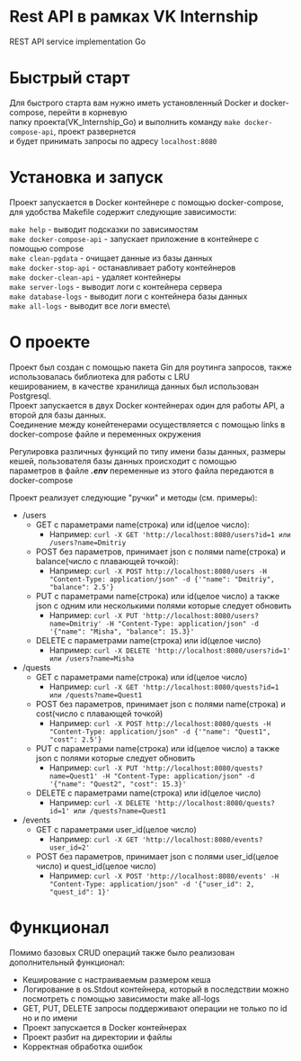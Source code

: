 # Rest API в рамках VK Internship
REST API service implementation Go

# Быстрый старт
Для быстрого старта вам нужно иметь установленный Docker и docker-compose, перейти в корневую \
папку проекта(VK_Internship_Go) и выполнить команду `make docker-compose-api`, проект развернется \
и будет принимать запросы по адресу `localhost:8080`

# Установка и запуск
Проект запускается в Docker контейнере с помощью docker-compose, для удобства Makefile содержит следующие зависимости:

`make help` - выводит подсказки по зависимостям \
`make docker-compose-api` - запускает приложение в контейнере с помощью compose \
`make clean-pgdata` - очищает данные из базы данных\
`make docker-stop-api` - останавливает работу контейнеров\
`make docker-clean-api` - удаляет контейнеры\
`make server-logs` - выводит логи с контейнера сервера \
`make database-logs` - выводит логи с контейнера базы данных\
`make all-logs` - выводит все логи вместе\

# О проекте
Проект был создан с помощью пакета Gin для роутинга запросов, также использовалась библиотека для работы с LRU \
кешированием, в качестве хранилища данных был использован Postgresql. \
Проект запускается в двух Docker контейнерах один для работы API, а второй для базы данных. \
Соединение между конейтенерами осуществляется с помощью links в docker-compose файле и переменных окружения

Регулировка различных функций по типу имени базы данных, размеры кешей, пользователя базы данных происходит с помощью \
параметров в файле ***.env*** переменные из этого файла передаются в docker-compose

Проект реализует следующие "ручки" и методы (см. примеры):
* /users 
    * GET с параметрами name(строка) или id(целое число): 
      * Например: `curl -X GET 'http://localhost:8080/users?id=1 или /users?name=Dmitriy`
    * POST без параметров, принимает json с полями name(строка) и balance(число с плавающей точкой):
      * Например: `curl -X POST http://localhost:8080/users -H "Content-Type: application/json" -d {'"name": "Dmitriy", "balance": 2.5'}`
    * PUT с параметрами name(строка) или id(целое число) а также json с одним или несколькими полями которые следует обновить
      * Например: `curl -X PUT 'http://localhost:8080/users?name=Dmitriy' -H "Content-Type: application/json" -d '{"name": "Misha", "balance": 15.3}'`
    * DELETE с параметрами name(строка) или id(целое число)
      * Например: `curl -X DELETE 'http://localhost:8080/users?id=1' или /users?name=Misha`
* /quests
    * GET с параметрами name(строка) или id(целое число)
      * Например: `curl -X GET 'http://localhost:8080/quests?id=1 или /quests?name=Quest1`
    * POST без параметров, принимает json с полями name(строка) и cost(число с плавающей точкой)
      * Например: `curl -X POST http://localhost:8080/quests -H "Content-Type: application/json" -d {'"name": "Quest1", "cost": 2.5'}`
    * PUT с параметрами name(строка) или id(целое число) а также json с полями которые следует обновить
      * Например: `curl -X PUT 'http://localhost:8080/quests?name=Quest1' -H "Content-Type: application/json" -d '{"name": "Quest2", "cost": 15.3}'`
    * DELETE с параметрами name(строка) или id(целое число)
      * Например: `curl -X DELETE 'http://localhost:8080/quests?id=1' или /quests?name=Quest1`
* /events
    * GET с параметрами user_id(целое число)
      * Например: `curl -X GET 'http://localhost:8080/events?user_id=2'`
    * POST без параметров, принимает json с полями user_id(целое число) и quest_id(целое число)
      * Например: `curl -X POST 'http://localhost:8080/events' -H "Content-Type: application/json" -d '{"user_id": 2, "quest_id": 1}'`

# Функционал
Помимо базовых CRUD операций также было реализован дополнительный функционал:
* Кеширование с настраиваемым размером кеша
* Логирование в os.Stdout контейнера, который в последствии можно посмотреть с помощью зависимости make all-logs
* GET, PUT, DELETE запросы поддерживают операции не только по id но и по имени
* Проект запускается в Docker контейнерах
* Проект разбит на директории и файлы
* Корректная обработка ошибок                                            
